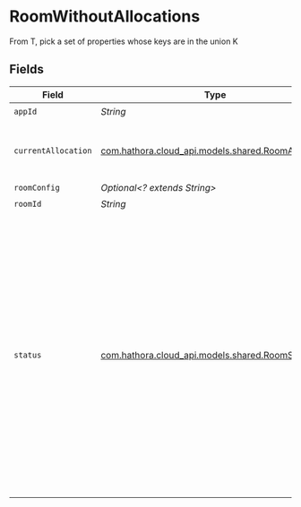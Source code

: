 # RoomWithoutAllocations

From T, pick a set of properties whose keys are in the union K


## Fields

| Field                                                                                                                                                                                                          | Type                                                                                                                                                                                                           | Required                                                                                                                                                                                                       | Description                                                                                                                                                                                                    | Example                                                                                                                                                                                                        |
| -------------------------------------------------------------------------------------------------------------------------------------------------------------------------------------------------------------- | -------------------------------------------------------------------------------------------------------------------------------------------------------------------------------------------------------------- | -------------------------------------------------------------------------------------------------------------------------------------------------------------------------------------------------------------- | -------------------------------------------------------------------------------------------------------------------------------------------------------------------------------------------------------------- | -------------------------------------------------------------------------------------------------------------------------------------------------------------------------------------------------------------- |
| `appId`                                                                                                                                                                                                        | *String*                                                                                                                                                                                                       | :heavy_check_mark:                                                                                                                                                                                             | N/A                                                                                                                                                                                                            |                                                                                                                                                                                                                |
| `currentAllocation`                                                                                                                                                                                            | [com.hathora.cloud_api.models.shared.RoomAllocation](../../models/shared/RoomAllocation.md)                                                                                                                    | :heavy_check_mark:                                                                                                                                                                                             | Metadata on an allocated instance of a room.                                                                                                                                                                   |                                                                                                                                                                                                                |
| `roomConfig`                                                                                                                                                                                                   | *Optional<? extends String>*                                                                                                                                                                                   | :heavy_minus_sign:                                                                                                                                                                                             | N/A                                                                                                                                                                                                            |                                                                                                                                                                                                                |
| `roomId`                                                                                                                                                                                                       | *String*                                                                                                                                                                                                       | :heavy_check_mark:                                                                                                                                                                                             | N/A                                                                                                                                                                                                            |                                                                                                                                                                                                                |
| `status`                                                                                                                                                                                                       | [com.hathora.cloud_api.models.shared.RoomStatus](../../models/shared/RoomStatus.md)                                                                                                                            | :heavy_check_mark:                                                                                                                                                                                             | The allocation status of a room.<br/><br/>`scheduling`: a process is not allocated yet and the room is waiting to be scheduled<br/><br/>`active`: ready to accept connections<br/><br/>`destroyed`: all associated metadata is deleted | active                                                                                                                                                                                                         |